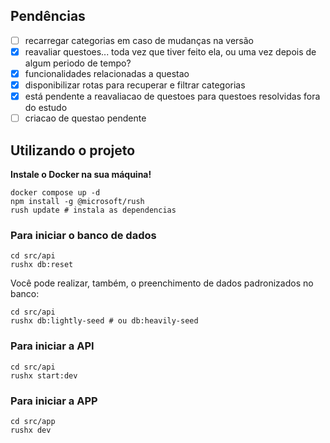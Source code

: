 ## Pendências
- [ ] recarregar categorias em caso de mudanças na versão
- [x] reavaliar questoes... toda vez que tiver feito ela, ou uma vez depois de algum periodo de tempo?
- [x] funcionalidades relacionadas a questao
- [x] disponibilizar rotas para recuperar e filtrar categorias
- [x] está pendente a reavaliacao de questoes para questoes resolvidas fora do estudo
- [ ] criacao de questao pendente

## Utilizando o projeto

**Instale o Docker na sua máquina!**

```
docker compose up -d
npm install -g @microsoft/rush
rush update # instala as dependencias
```
### Para iniciar o banco de dados

```
cd src/api
rushx db:reset
```

Você pode realizar, também, o preenchimento de dados
padronizados no banco:

```
cd src/api
rushx db:lightly-seed # ou db:heavily-seed
```

### Para iniciar a API
```
cd src/api
rushx start:dev
```

### Para iniciar a APP
```
cd src/app
rushx dev
```